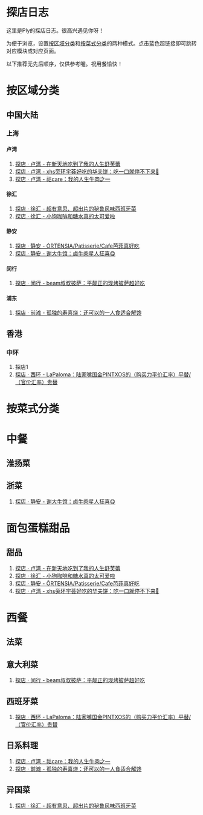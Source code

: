 # 探店日志

这里是Ply的探店日志。很高兴遇见你呀！

为便于浏览，设置[按区域分类](#按区域分类)和[按菜式分类](#按菜式分类)的两种模式。点击蓝色超链接即可跳转对应模块或对应页面。

以下推荐无先后顺序，仅供参考喔。祝用餐愉快！

# 按区域分类
## 中国大陆
### 上海
#### 卢湾
1. [探店 · 卢湾 - 在新天地吃到了我的人生舒芙蕾](2025042001/W%20Coffee.md)
2. [探店 · 卢湾 - xhs旁环宇荟好吃的华夫饼：吃一口就停不下来🤤](20250405/bewaffle.md)
3. [探店 · 卢湾 - 祜care：我的人生牛肉之一](20250401/hucare.md)
#### 徐汇
1. [探店 · 徐汇 - 超有意思、超出片的秘鲁风味西班牙菜](20250614/Colca.md)
2. [探店 · 徐汇 - 小狗咖啡和糖水真的太可爱啦](20250511/OKDoggie.md)
#### 静安
1. [探店 · 静安 - ŌRTENSIA/Patisserie/Cafe芭菲真好吃](20250430/ORTENSIA.md)
2. [探店 · 静安 - 谢大牛馆：卤牛肉星人狂喜😋](20250413/XieDaNiuGuan.md)
#### 闵行
1. [探店 · 闵行 - beam叔叔披萨：平靓正的现烤披萨超好吃](20250411/UncleBeam.md)
#### 浦东
1. [探店 · 前滩 - 孤独的寿喜烧：还可以的一人食适合解馋](20250329/GuduDeShouxiShao.md)

## 香港
### 中环
1. 探店1
2. [探店 · 西环 - LaPaloma：陆家嘴国金PINTXOS的（购买力平价汇率）平替/（官价汇率）贵替](20250426/LaPaloma.md)

# 按菜式分类
# 中餐
## 淮扬菜
## 浙菜
1. [探店 · 静安 - 谢大牛馆：卤牛肉星人狂喜😋](20250413/XieDaNiuGuan.md)

# 面包蛋糕甜品
## 甜品
1. [探店 · 卢湾 - 在新天地吃到了我的人生舒芙蕾](2025042001/W%20Coffee.md)
2. [探店 · 徐汇 - 小狗咖啡和糖水真的太可爱啦](20250511/OKDoggie.md)
3. [探店 · 静安 - ŌRTENSIA/Patisserie/Cafe芭菲真好吃](20250430/ORTENSIA.md)
4. [探店 · 卢湾 - xhs旁环宇荟好吃的华夫饼：吃一口就停不下来🤤](20250405/bewaffle.md)

# 西餐
## 法菜
## 意大利菜
1. [探店 · 闵行 - beam叔叔披萨：平靓正的现烤披萨超好吃](20250411/UncleBeam.md)
## 西班牙菜
1. [探店 · 西环 - LaPaloma：陆家嘴国金PINTXOS的（购买力平价汇率）平替/（官价汇率）贵替](20250426/LaPaloma.md)
## 日系料理
1. [探店 · 卢湾 - 祜care：我的人生牛肉之一](20250401/hucare.md)
2. [探店 · 前滩 - 孤独的寿喜烧：还可以的一人食适合解馋](20250329/GuduDeShouxiShao.md)
## 异国菜
1. [探店 · 徐汇 - 超有意思、超出片的秘鲁风味西班牙菜](20250614/Colca.md)
